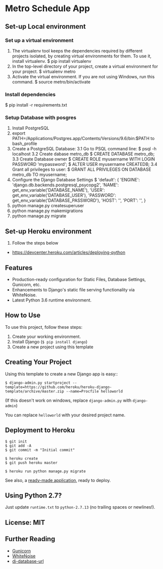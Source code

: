 # Metro Schedule App

## Set-up Local environment

### Set up a virtual environment
1. The virtualenv tool keeps the dependencies required by different projects isolated, by creating virtual environments for them. To use it, install virtualenv.
$ pip install virtualenv
2. In the top-level directory of your project, create a virtual environment for your project.
$ virtualenv metro
3. Activate the virtual environment.
If you are not using Windows, run this command.
$ source metro/bin/activate

### Install dependencies
$ pip install -r  requirements.txt

### Setup Database with posgres
  1. Install PostgreSQL
  2. export PATH=/Applications/Postgres.app/Contents/Versions/9.6/bin:$PATH to bash_profile
  3. Create a PostgreSQL Database:
      3.1 Go to PSQL command line:
        $ psql -h localhost
      3.2 Create dabase metro_db
        $ CREATE DATABASE metro_db;
      3.3 Create Database owner
        $ CREATE ROLE myusername WITH LOGIN PASSWORD 'mypassword';
        $ ALTER USER myusername CREATEDB;
      3.4 Grant all privileges to user:
        $ GRANT ALL PRIVILEGES ON DATABASE metro_db TO myusername;
  4. Configure the Django Database Settings
     $ 'default': {
        'ENGINE': 'django.db.backends.postgresql_psycopg2',
        'NAME': get_env_variable('DATABASE_NAME'),
        'USER': get_env_variable('DATABASE_USER'),
        'PASSWORD': get_env_variable('DATABASE_PASSWORD'),
        'HOST': '',
        'PORT': '',
    }
  5.  python manage.py createsuperuser
  6.  python manage.py makemigrations
  7.  python manage.py migrate

## Set-up Heroku environment
1. Follow the steps below
- https://devcenter.heroku.com/articles/deploying-python

## Features

- Production-ready configuration for Static Files, Database Settings, Gunicorn, etc.
- Enhancements to Django's static file serving functionality via WhiteNoise.
- Latest Python 3.6 runtime environment. 

## How to Use

To use this project, follow these steps:

1. Create your working environment.
2. Install Django (`$ pip install django`)
3. Create a new project using this template

## Creating Your Project

Using this template to create a new Django app is easy::

    $ django-admin.py startproject --template=https://github.com/heroku/heroku-django-template/archive/master.zip --name=Procfile helloworld

(If this doesn't work on windows, replace `django-admin.py` with `django-admin`)

You can replace ``helloworld`` with your desired project name.

## Deployment to Heroku

    $ git init
    $ git add -A
    $ git commit -m "Initial commit"

    $ heroku create
    $ git push heroku master

    $ heroku run python manage.py migrate

See also, a [ready-made application](https://github.com/heroku/python-getting-started), ready to deploy.

## Using Python 2.7?

Just update `runtime.txt` to `python-2.7.13` (no trailing spaces or newlines!).


## License: MIT

## Further Reading

- [Gunicorn](https://warehouse.python.org/project/gunicorn/)
- [WhiteNoise](https://warehouse.python.org/project/whitenoise/)
- [dj-database-url](https://warehouse.python.org/project/dj-database-url/)
